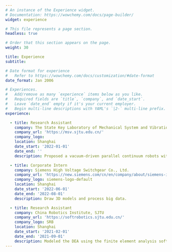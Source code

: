 ```yaml
---
# An instance of the Experience widget.
# Documentation: https://wowchemy.com/docs/page-builder/
widget: experience

# This file represents a page section.
headless: true

# Order that this section appears on the page.
weight: 30

title: Experience
subtitle:

# Date format for experience
#   Refer to https://wowchemy.com/docs/customization/#date-format
date_format: Jan 2006

# Experiences.
#   Add/remove as many `experience` items below as you like.
#   Required fields are `title`, `company`, and `date_start`.
#   Leave `date_end` empty if it's your current employer.
#   Begin multi-line descriptions with YAML's `|2-` multi-line prefix.
experience:

  - title: Research Assistant 
    company: The State Key Laboratory of Mechanical System and Vibration, SJTU
    company_url: 'https://msv.sjtu.edu.cn/'
    company_logo: 
    location: Shanghai
    date_start: '2022-01-01'
    date_end: ''
    description: Proposed a vacuum-driven parallel continuum robots with self-sensing origami linkages and an analytical sensing model that maps the actuator torsion angle and length using the geometry of Kresling origami.

  - title: Corporate Intern
    company: Siemens High Voltage Switchgear Co., Ltd.
    company_url: 'https://new.siemens.com/cn/en/company/about/siemens-in-china.html'
    company_logo: siemens-logo-default
    location: Shanghai
    date_start: '2022-06-01'
    date_end: '2022-08-01'
    description: Draw 3D models and process big data.

  - title: Research Assistant 
    company: China Robotics Institute, SJTU
    company_url: 'https://softrobotics.sjtu.edu.cn/'
    company_logo: SRB
    location: Shanghai
    date_start: '2021-02-01'
    date_end: '2021-09-01'
    description: Modeled the DEA using the finite element analysis software Abaqus, and optimized the shape of DEA through parameter optimization.
---
```

